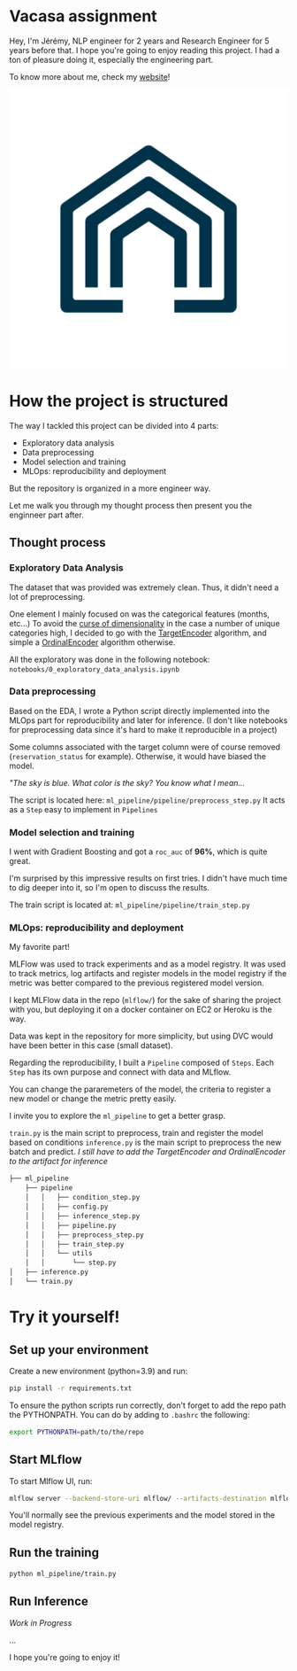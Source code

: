 # Vacasa assignment

Hey, I'm Jérémy, NLP engineer for 2 years and Research Engineer for 5 years before that.
I hope you're going to enjoy reading this project.
I had a ton of pleasure doing it, especially the engineering part.

To know more about me, check my [website](https://linktr.ee/jeremyarancio)! 

![Test Image 4](images/vacasa.png)

# How the project is structured

The way I tackled this project can be divided into 4 parts: 
* Exploratory data analysis
* Data preprocessing
* Model selection and training
* MLOps: reproducibility and deployment

But the repository is organized in a more engineer way. 

Let me walk you through my thought process then present you the enginneer part after.

## Thought process

### Exploratory Data Analysis

The dataset that was provided was extremely clean. Thus, it didn't need a lot of preprocessing.

One element I mainly focused on was the categorical features (months, etc...)
To avoid the [curse of dimensionality](https://en.wikipedia.org/wiki/Curse_of_dimensionality) in the case a number of unique categories high, I decided to go with the [TargetEncoder](https://scikit-learn.org/stable/modules/generated/sklearn.preprocessing.TargetEncoder.html) algorithm, and simple a [OrdinalEncoder](https://scikit-learn.org/stable/modules/generated/sklearn.preprocessing.OrdinalEncoder.html) algorithm otherwise.

All the exploratory was done in the following notebook: `notebooks/0_exploratory_data_analysis.ipynb`

### Data preprocessing

Based on the EDA, I wrote a Python script directly implemented into the MLOps part for reproducibility and later for inference. (I don't like notebooks for preprocessing data since it's hard to make it reproducible in a project)

Some columns associated with the target column were of course removed (`reservation_status` for example).
Otherwise, it would have biased the model.

*"The sky is blue. What color is the sky? You know what I mean...*

The script is located here: `ml_pipeline/pipeline/preprocess_step.py`
It acts as a `Step` easy to implement in `Pipelines`

### Model selection and training

I went with Gradient Boosting and got a `roc_auc` of **96%**, which is quite great. 

I'm surprised by this impressive results on first tries. 
I didn't have much time to dig deeper into it, so I'm open to discuss the results.

The train script is located at: `ml_pipeline/pipeline/train_step.py`

### MLOps: reproducibility and deployment

My favorite part! 

MLFlow was used to track experiments and as a model registry.
It was used to track metrics, log artifacts and register models in the model registry if the metric was better compared to the previous registered model version.

I kept MLFlow data in the repo (`mlflow/`) for the sake of sharing the project with you, but deploying it on a docker container on EC2 or Heroku is the way. 

Data was kept in the repository for more simplicity, but using DVC would have been better in this case (small dataset).

Regarding the reproducibility, I built a `Pipeline` composed of `Steps`. Each `Step` has its own purpose and connect with data and MLflow. 

You can change the pararemeters of the model, the criteria to register a new model or change the metric pretty easily.

I invite you to explore the `ml_pipeline` to get a better grasp.

`train.py` is the main script to preprocess, train and register the model based on conditions
`inference.py` is the main script to preprocess the new batch and predict.
*I still have to add the TargetEncoder and OrdinalEncoder to the artifact for inference*

```bash
├── ml_pipeline
    ├── pipeline
    │   │   ├── condition_step.py
    │   │   ├── config.py
    │   │   ├── inference_step.py
    │   │   ├── pipeline.py
    │   │   ├── preprocess_step.py
    │   │   ├── train_step.py
    │   │   └── utils
    │   │       └── step.py
│   ├── inference.py
│   └── train.py
```

# Try it yourself!

## Set up your environment
Create a new environment (python=3.9) and run:

```bash
pip install -r requirements.txt
```

To ensure the python scripts run correctly, don't forget to add the repo path the PYTHONPATH.
You can do by adding to `.bashrc` the following:

```bash
export PYTHONPATH=path/to/the/repo
```

## Start MLflow

To start Mlflow UI, run:

```bash
mlflow server --backend-store-uri mlflow/ --artifacts-destination mlflow/ --port 8000
```

You'll normally see the previous experiments and the model stored in the model registry.

## Run the training

```bash
python ml_pipeline/train.py
```

## Run Inference
*Work in Progress*


...

I hope you're going to enjoy it!


